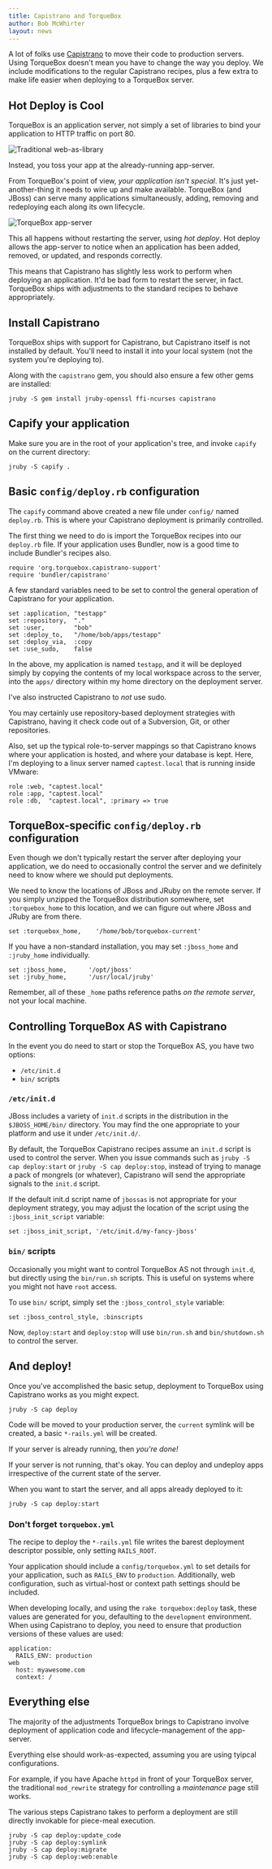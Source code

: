 ```yaml
---
title: Capistrano and TorqueBox
author: Bob McWhirter
layout: news
---
```


[capistrano]: https://github.com/capistrano/capistrano/wiki
[jbossas]:    http://jboss.org/jbossas

A lot of folks use [Capistrano][capistrano] to move their code to
production servers.  Using TorqueBox doesn't mean you have to 
change the way you deploy.  We include modifications to the regular 
Capistrano recipes, plus a few extra to make life easier when
deploying to a TorqueBox server.

## Hot Deploy is Cool

TorqueBox is an application server, not simply a set of libraries
to bind your application to HTTP traffic on port 80.

[web-as-library]: http://torquebox.org/documentation/1.0.0.Beta23/images/differences-traditional.png
[app-server]:     http://torquebox.org/documentation/1.0.0.Beta23/images/differences-torquebox.png

![Traditional web-as-library][web-as-library]

Instead, you toss your app at the already-running app-server.  

From TorqueBox's point of view, *your application isn't special*.
It's just yet-another-thing it needs to wire up and make available.
TorqueBox (and JBoss) can serve many applications simultaneously,
adding, removing and redeploying each along its own lifecycle.

![TorqueBox app-server][app-server]

This all happens without restarting the server, using *hot deploy*.
Hot deploy allows the app-server to notice when an application has
been added, removed, or updated, and responds correctly.

This means that Capistrano has slightly less work to perform
when deploying an application.  It'd be bad form to restart
the server, in fact.  TorqueBox ships with adjustments to the
standard recipes to behave appropriately.

## Install Capistrano

TorqueBox ships with support for Capistrano, but Capistrano itself is 
not installed by default.  You'll need to install it into your local 
system (not the system you're deploying to).

Along with the `capistrano` gem, you should also ensure a few other
gems are installed:

    jruby -S gem install jruby-openssl ffi-ncurses capistrano

## Capify your application

Make sure you are in the root of your application's tree, and invoke
`capify` on the current directory:

    jruby -S capify .

## Basic `config/deploy.rb` configuration

The `capify` command above created a new file under `config/` 
named `deploy.rb`.  This is where your Capistrano deployment
is primarily controlled.  

The first thing we need to do is import the TorqueBox recipes
into our `deploy.rb` file.  If your application uses Bundler, 
now is a good time to include Bundler's recipes also.

    require 'org.torquebox.capistrano-support'
    require 'bundler/capistrano'

A few standard variables need to be set to control the general
operation of Capistrano for your application.

    set :application, "testapp"
    set :repository,  "."
    set :user,        "bob"
    set :deploy_to,   "/home/bob/apps/testapp"
    set :deploy_via,  :copy
    set :use_sudo,    false

In the above, my application is named `testapp`, and it will
be deployed simply by copying the contents of my local workspace
across to the server, into the `apps/` directory within my home directory
on the deployment server.  

I've also instructed Capistrano to *not* use sudo. 

You may certainly use repository-based deployment strategies
with Capistrano, having it check code out of a Subversion, Git,
or other repositories.

Also, set up the typical role-to-server mappings so that Capistrano
knows where your application is hosted, and where your database is
kept.  Here, I'm deploying to a linux server named `captest.local`
that is running inside VMware:

    role :web, "captest.local"                          
    role :app, "captest.local"                         
    role :db,  "captest.local", :primary => true

## TorqueBox-specific `config/deploy.rb` configuration

Even though we don't typically restart the server after deploying
your application, we do need to occasionally control the server
and we definitely need to know where we should put deployments.

We need to know the locations of JBoss and JRuby on the remote server. 
If you simply unzipped the TorqueBox distribution somewhere, set
`:torquebox_home` to this location, and we can figure out where
JBoss and JRuby are from there.

    set :torquebox_home,    '/home/bob/torquebox-current'

If you have a non-standard installation, you may set `:jboss_home`
and `:jruby_home` individually.

    set :jboss_home,      '/opt/jboss'
    set :jruby_home,      '/usr/local/jruby'

Remember, all of these `_home` paths reference paths *on the remote 
server*, not your local machine.

## Controlling TorqueBox AS with Capistrano

In the event you do need to start or stop the TorqueBox AS, you have
two options:

* `/etc/init.d` 
* `bin/` scripts

### `/etc/init.d`

JBoss includes a variety of `init.d` scripts in the distribution
in the `$JBOSS_HOME/bin/` directory.  You may find the one
appropriate to your platform and use it under `/etc/init.d/`.

By default, the TorqueBox Capistrano recipes assume an `init.d`
script is used to control the server.  When you issue commands
such as `jruby -S cap deploy:start` or `jruby -S cap deploy:stop`,
instead of trying to manage a pack of mongrels (or whatever),
Capistrano will send the appropriate signals to the `init.d`
script.

If the default init.d script name of `jbossas` is not appropriate
for your deployment strategy, you may adjust the location of the
script using the `:jboss_init_script` variable:

    set :jboss_init_script, '/etc/init.d/my-fancy-jboss'

### `bin/` scripts

Occasionally you might want to control TorqueBox AS not through
`init.d`, but directly using the `bin/run.sh` scripts.  This is
useful on systems where you might not have `root` access.

To use `bin/` script, simply set the `:jboss_control_style` variable:

    set :jboss_control_style, :binscripts

Now, `deploy:start` and `deploy:stop` will use `bin/run.sh` and
`bin/shutdown.sh` to control the server.

## And deploy!

Once you've accomplished the basic setup, deployment to TorqueBox
using Capistrano works as you might expect.

    jruby -S cap deploy

Code will be moved to your production server, the `current` symlink
will be created, a basic `*-rails.yml` will be created.

If your server is already running, then *you're done!*

If your server is not running, that's okay.  You can deploy and
undeploy apps irrespective of the current state of the server.

When you want to start the server, and all apps already deployed
to it:

    jruby -S cap deploy:start

### Don't forget `torquebox.yml`

The recipe to deploy the `*-rails.yml` file writes the barest 
deployment descriptor possible, only setting `RAILS_ROOT`.

Your application should include a `config/torquebox.yml` to
set details for your application, such as `RAILS_ENV` to `production`.
Additionally, web configuration, such as virtual-host or 
context path settings should be included.

When developing locally, and using the `rake torquebox:deploy`
task, these values are generated for you, defaulting to the 
`development` environment.  When using Capistrano to deploy,
you need to ensure that production versions of these values
are used:

    application:
      RAILS_ENV: production
    web
      host: myawesome.com
      context: /

## Everything else

The majority of the adjustments TorqueBox brings to Capistrano
involve deployment of application code and lifecycle-management
of the app-server.

Everything else should work-as-expected, assuming you are using
tyipcal configurations. 

For example, if you have Apache `httpd` in front of your TorqueBox
server, the traditional `mod_rewrite` strategy for controlling
a *maintenance* page still works.

The various steps Capistrano takes to perform a deployment are
still directly invokable for piece-meal execution.

    jruby -S cap deploy:update_code
    jruby -S cap deploy:symlink
    jruby -S cap deploy:migrate
    jruby -S cap deploy:web:enable


